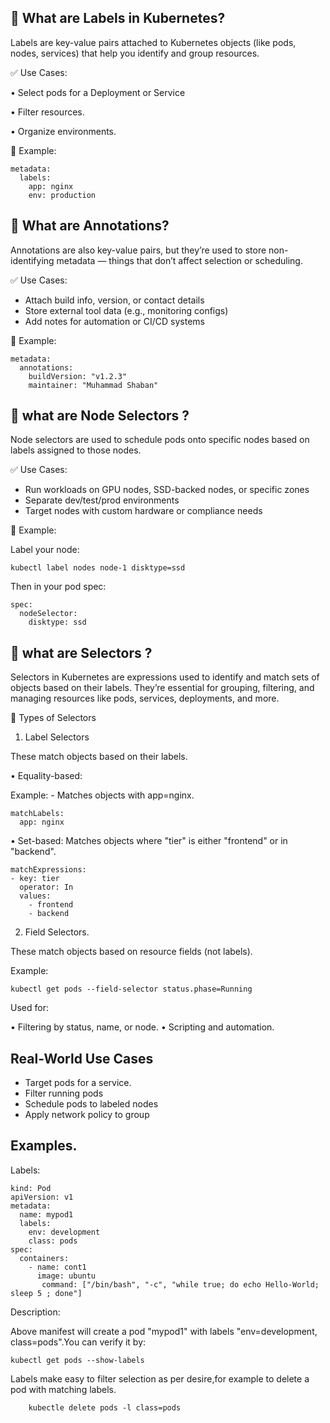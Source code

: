 
📝 What are  Labels in Kubernetes?
--------------------------------

Labels are key-value pairs attached to Kubernetes objects (like pods, nodes, services) that help you identify and group resources.

✅ Use Cases:

• Select pods for a Deployment or Service

• Filter resources.

• Organize environments.

📌 Example:

    metadata:
      labels:
        app: nginx
        env: production

📝 What are Annotations?
-------------------------

Annotations are also key-value pairs, but they’re used to store non-identifying metadata — things that don’t affect selection or scheduling.

✅ Use Cases:

- Attach build info, version, or contact details
- Store external tool data (e.g., monitoring configs)
- Add notes for automation or CI/CD systems

📌 Example:

    metadata:
      annotations:
        buildVersion: "v1.2.3"
        maintainer: "Muhammad Shaban"



📝 what are  Node Selectors ?
------------------------------

Node selectors are used to schedule pods onto specific nodes based on labels assigned to those nodes.

✅ Use Cases:

- Run workloads on GPU nodes, SSD-backed nodes, or specific zones
- Separate dev/test/prod environments
- Target nodes with custom hardware or compliance needs

📌 Example:

Label your node:

    kubectl label nodes node-1 disktype=ssd


Then in your pod spec:

    spec:
      nodeSelector:
        disktype: ssd

📝 what are Selectors ?
-----------------------

Selectors in Kubernetes are expressions used to identify and match sets of objects based on their labels. 
They’re essential for grouping, filtering, and managing resources like pods, services, deployments, and more.

🧩 Types of Selectors

1. Label Selectors

These match objects based on their labels.

• Equality-based:

Example: - Matches objects with app=nginx.

    matchLabels:
      app: nginx

• Set-based: Matches objects where  "tier" is either "frontend"  or in "backend".

    matchExpressions:
    - key: tier
      operator: In
      values:
        - frontend
        - backend

2. Field Selectors.

These match objects based on resource fields (not labels).

Example:

    kubectl get pods --field-selector status.phase=Running
    
Used for:

• Filtering by status, name, or node.
• Scripting and automation.

 Real-World Use Cases
-----------------------

 - Target pods for a service.
 - Filter running pods
 - Schedule pods to labeled nodes
 - Apply network policy to group
 

Examples.
--------

Labels:

    kind: Pod
    apiVersion: v1
    metadata:
      name: mypod1
      labels:
        env: development
        class: pods
    spec:
      containers:
        - name: cont1
          image: ubuntu
           command: ["/bin/bash", "-c", "while true; do echo Hello-World; sleep 5 ; done"]

Description:

Above manifest will create a pod "mypod1" with labels "env=development, class=pods".You can verify it by:

    kubectl get pods --show-labels
    
Labels make easy to filter selection as per desire,for example to delete a pod with matching labels.

        kubectle delete pods -l class=pods




